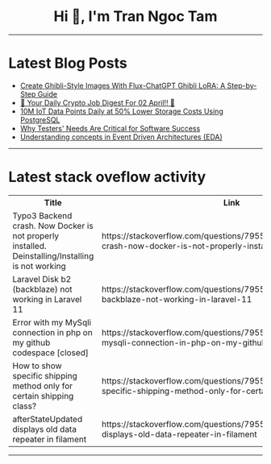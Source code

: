 <h1 align="center">Hi 👋, I'm Tran Ngoc Tam</h1>

---

# Latest Blog Posts 
<!-- BLOG-POST-LIST:START -->
- [Create Ghibli-Style Images With Flux-ChatGPT Ghibli LoRA: A Step-by-Step Guide](https://dev.to/nodeshiftcloud/create-ghibli-style-images-with-flux-chatgpt-ghibli-lora-a-step-by-step-guide-33eb)
- [🚀 Your Daily Crypto Job Digest For 02 April!! 🚀](https://dev.to/web3hires/your-daily-crypto-job-digest-for-02-april-317m)
- [10M IoT Data Points Daily at 50% Lower Storage Costs Using PostgreSQL](https://dev.to/timescale/10m-iot-data-points-daily-at-50-lower-storage-costs-using-postgresql-m9d)
- [Why Testers&#39; Needs Are Critical for Software Success](https://dev.to/grjoeay/why-testers-needs-are-critical-for-software-success-1ijn)
- [Understanding concepts in Event Driven Architectures &lpar;EDA&rpar;](https://dev.to/jhonifaber/introduction-to-event-driven-architecture-eda-3ioj)
<!-- BLOG-POST-LIST:END -->

---

# Latest stack oveflow activity
<table>
  <tr><th>Title</th><th>Link</th></tr>
  <!-- STACKOVERFLOW:START --><tr><td>Typo3 Backend crash. Now Docker is not properly installed. Deinstalling/Installing is not working</td><td>https://stackoverflow.com/questions/79550871/typo3-backend-crash-now-docker-is-not-properly-installed-deinstalling-installi</td></tr><tr><td>Laravel Disk b2 &lpar;backblaze&rpar; not working in Laravel 11</td><td>https://stackoverflow.com/questions/79550737/laravel-disk-b2-backblaze-not-working-in-laravel-11</td></tr><tr><td>Error with my MySqli connection in php on my github codespace [closed]</td><td>https://stackoverflow.com/questions/79550653/error-with-my-mysqli-connection-in-php-on-my-github-codespace</td></tr><tr><td>How to show specific shipping method only for certain shipping class?</td><td>https://stackoverflow.com/questions/79550636/how-to-show-specific-shipping-method-only-for-certain-shipping-class</td></tr><tr><td>afterStateUpdated displays old data repeater in filament</td><td>https://stackoverflow.com/questions/79550556/afterstateupdated-displays-old-data-repeater-in-filament</td></tr><!-- STACKOVERFLOW:END -->
</table>

---


